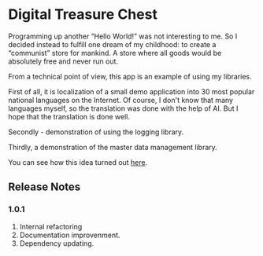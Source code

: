 # Digital Treasure Chest

Programming up another “Hello World!” was not interesting to me. 
So I decided instead to fulfill one dream of my childhood: to create a “communist” store for mankind. A store where all goods would be absolutely free and never run out. 

From a technical point of view, this app is an example of using my libraries. 

First of all, it is localization of a small demo application into 30 most popular national languages on the Internet. Of course, I don't know that many languages myself, so the translation was done with the help of AI. But I hope that the translation is done well.

Secondly - demonstration of using the logging library.

Thirdly, a demonstration of the master data management library.  

You can see how this idea turned out [here](https://vsirotin.github.io/digital-treasure-chest/).

 ## Release Notes
 
 ### 1.0.1 
 1. Internal refactoring
 2. Documentation improvenment.
 3. Dependency updating.

